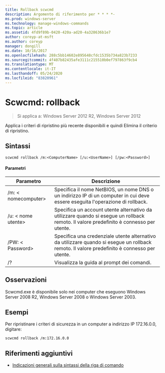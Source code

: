 ```yaml
---
title: Rollback scwcmd
description: Argomento di riferimento per * * * *-
ms.prod: windows-server
ms.technology: manage-windows-commands
ms.topic: article
ms.assetid: 4fd9f89b-0420-420a-ad20-4a328636b1e7
author: coreyp-at-msft
ms.author: coreyp
manager: dongill
ms.date: 10/16/2017
ms.openlocfilehash: 288c5bb14602e895648cfdc1535b734a823b7233
ms.sourcegitcommit: 4f407b82435afe3111c215510b0ef797863f9cb4
ms.translationtype: MT
ms.contentlocale: it-IT
ms.lasthandoff: 05/24/2020
ms.locfileid: "83820961"
---
```

# <a name="scwcmd-rollback"></a>Scwcmd: rollback

> Si applica a: Windows Server 2012 R2, Windows Server 2012

Applica i criteri di ripristino più recente disponibili e quindi Elimina il criterio di ripristino.

## <a name="syntax"></a>Sintassi

```
scwcmd rollback /m:<ComputerName> [/u:<UserName>] [/pw:<Password>]
```

#### <a name="parameters"></a>Parametri

|Parametro|Descrizione|
|---------|-----------|
|/m: \< nomecomputer>|Specifica il nome NetBIOS, un nome DNS o un indirizzo IP di un computer in cui deve essere eseguita l'operazione di rollback.|
|/u: \< nome utente>|Specifica un account utente alternativo da utilizzare quando si esegue un rollback remoto. Il valore predefinito è connesso per utente.|
|/PW: \< Password>|Specifica una credenziale utente alternativo da utilizzare quando si esegue un rollback remoto. Il valore predefinito è connesso per utente.|
|/?|Visualizza la guida al prompt dei comandi.|

## <a name="remarks"></a>Osservazioni

Scwcmd.exe è disponibile solo nei computer che eseguono Windows Server 2008 R2, Windows Server 2008 o Windows Server 2003.

## <a name="examples"></a>Esempi

Per ripristinare i criteri di sicurezza in un computer a indirizzo IP 172.16.0.0, digitare:
```
scwcmd rollback /m:172.16.0.0
```

## <a name="additional-references"></a>Riferimenti aggiuntivi

- [Indicazioni generali sulla sintassi della riga di comando](command-line-syntax-key.md)